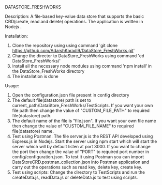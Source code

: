 DATASTORE_FRESHWORKS

Description: 
A file-based key-value data store that supports the basic CRD(create, read and delete) operations. The application is written in Nodejs .

Installation:
1. Clone the repository using using command 'git clone https://github.com/AdarshKaradi9/DataStore_FreshWorks.git'
2. Change the director to DataStore_FreshWorks using command 'cd DataStore_FreshWorks/'
3. Install all the necessary node modules using command 'npm install' in the DataStore_FreshWorks directory
4. The installation is done

Usage:
1. Open the configuration.json file present in config directory
2. The default file(datastore) path is set to current_path/DataStore_FreshWorks/TestScripts. If you want your own file path then change the value of "CUSTOM_FILE_PATH" to required file(datastore) path.
3. The default name of the file is "file.json". If you want your own file name then change the value of "CUSTOM_FILE_NAME" to required file(datastore) name.
4. Test using Postman: The  file server.js is the REST API developed using Express.js in Nodejs. Start the server using npm start which will start the server which will by default listen at port 3000. If you want to change the port then change the value of "PORT" to required port number in config/configuration.json. To test it using Postman you can import DataStoreCRD.postman_collection.json into Postman application and carry out the operations such as read key, delete key, create key.
5. Test using scripts: Change the directory to TestScripts and run the createData.js, readData.js or deleteData.js to test using scripts.


